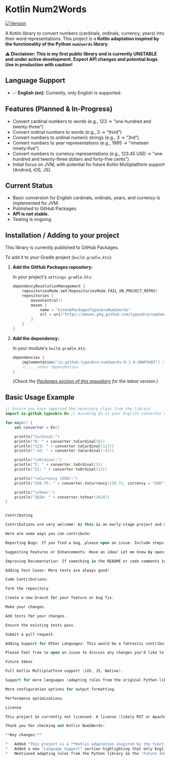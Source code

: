 # Kotlin Num2Words

[![Version](https://img.shields.io/static/v1?label=GitHubPackages&message=0.1.0-SNAPSHOT&color=blue&logo=github)](https://github.com/typosbro/num2words/packages)

A Kotlin library to convert numbers (cardinals, ordinals, currency, years) into their word representations. This project is a **Kotlin adaptation inspired by the functionality of the Python `num2words` library.**

**⚠️ Disclaimer: This is my first public library and is currently UNSTABLE and under active development. Expect API changes and potential bugs. Use in production with caution!**

## Language Support

*   ✅ **English (en)**: Currently, only English is supported.

## Features (Planned & In-Progress)

*   Convert cardinal numbers to words (e.g., 123 -> "one hundred and twenty-three")
*   Convert ordinal numbers to words (e.g., 3 -> "third")
*   Convert numbers to ordinal numeric strings (e.g., 3 -> "3rd")
*   Convert numbers to year representations (e.g., 1995 -> "nineteen ninety-five")
*   Convert numbers to currency representations (e.g., 123.45 USD -> "one hundred and twenty-three dollars and forty-five cents")
*   Initial focus on JVM, with potential for future Kotlin Multiplatform support (Android, iOS, JS).

## Current Status

*   Basic conversion for English cardinals, ordinals, years, and currency is implemented for JVM.
*   Published to GitHub Packages.
*   **API is not stable.**
*   Testing is ongoing.

## Installation / Adding to your project

This library is currently published to GitHub Packages.

To add it to your Gradle project (`build.gradle.kts`):

1.  **Add the GitHub Packages repository:**

    In your project's `settings.gradle.kts`:
    ```kotlin
    dependencyResolutionManagement {
        repositoriesMode.set(RepositoriesMode.FAIL_ON_PROJECT_REPOS)
        repositories {
            mavenCentral()
            maven {
                name = "GitHubPackagesTyposbroNum2words"
                url = uri("https://maven.pkg.github.com/typosbro/num2words")
            }
        }
    }
    ```

2.  **Add the dependency:**

    In your module's `build.gradle.kts`:
    ```kotlin
    dependencies {
        implementation("io.github.typosbro:num2words:0.1.0-SNAPSHOT") // Replace with the desired version
        // ... other dependencies
    }
    ```
    *(Check the [Packages section of this repository](https://github.com/typosbro/num2words/packages) for the latest version.)*

## Basic Usage Example

```kotlin
// Ensure you have imported the necessary class from the library
import io.github.typosbro.En // Assuming En is your English converter class

fun main() {
    val converter = En()

    println("Cardinal:")
    println("0: " + converter.toCardinal(0))
    println("123: " + converter.toCardinal(123))
    println("-42: " + converter.toCardinal(-42))

    println("\nOrdinal:")
    println("3: " + converter.toOrdinal(3))
    println("21: " + converter.toOrdinal(21))

    println("\nCurrency (USD):")
    println("150.75: " + converter.toCurrency(150.75, currency = "USD"))

    println("\nYear:")
    println("2024: " + converter.toYear(2024))
}


Contributing

Contributions are very welcome! As this is an early-stage project and my first library, I'd appreciate any help, feedback, or suggestions.

Here are some ways you can contribute:

Reporting Bugs: If you find a bug, please open an issue. Include steps to reproduce it.

Suggesting Features or Enhancements: Have an idea? Let me know by opening an issue.

Improving Documentation: If something in the README or code comments is unclear, feel free to suggest improvements.

Adding Test Cases: More tests are always good!

Code Contributions:

Fork the repository.

Create a new branch for your feature or bug fix.

Make your changes.

Add tests for your changes.

Ensure the existing tests pass.

Submit a pull request.

Adding Support for Other Languages: This would be a fantastic contribution once the core structure is more stable. If you're familiar with how other languages handle number-to-word conversion, your expertise would be invaluable.

Please feel free to open an issue to discuss any changes you'd like to make before starting significant work.

Future Ideas

Full Kotlin Multiplatform support (iOS, JS, Native).

Support for more languages (adapting rules from the original Python library or other sources).

More configuration options for output formatting.

Performance optimizations.

License

This project is currently not licensed. A license (likely MIT or Apache 2.0) will be added soon.

Thank you for checking out Kotlin Num2Words!

**Key changes:**

*   Added "This project is a **Kotlin adaptation inspired by the functionality of the Python `num2words` library.**" to the introduction.
*   Added a new "Language Support" section highlighting that only English is currently supported.
*   Mentioned adapting rules from the Python library in the "Future Ideas" and "Contributing" sections for new languages.
